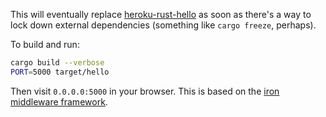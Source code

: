 This will eventually replace [heroku-rust-hello][] as soon as there's a way
to lock down external dependencies (something like `cargo freeze`, perhaps).

To build and run:

``` sh
cargo build --verbose
PORT=5000 target/hello
```

Then visit `0.0.0.0:5000` in your browser.  This is based on the
[iron middleware framework][iron].

[heroku-rust-hello]: https://github.com/emk/heroku-rust-hello
[iron]: https://github.com/iron/iron
